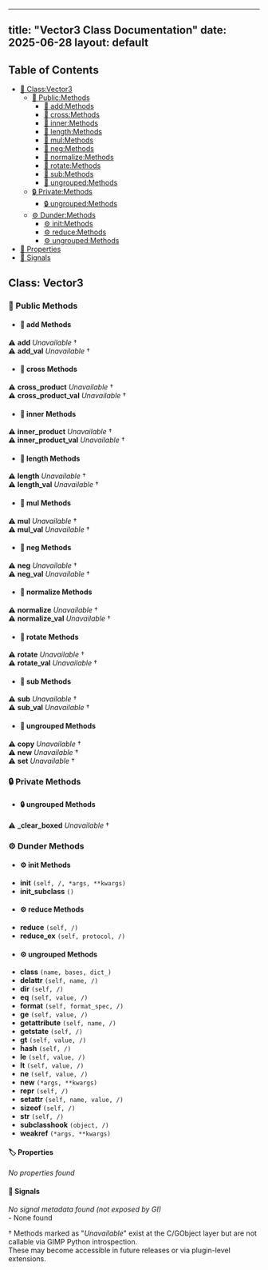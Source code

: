 <!-- Formatted by A³BS formatter.py -->
<!-- Generated by A³BS document.py -->
---
title: "Vector3 Class Documentation"
date: 2025-06-28
layout: default
---

## Table of Contents
- [🔧 Class:Vector3](#class-vector3)
  - [ 🔹 Public:Methods](#public-methods)
    - [ 🔹 add:Methods](#add-methods)
    - [ 🔹 cross:Methods](#cross-methods)
    - [ 🔹 inner:Methods](#inner-methods)
    - [ 🔹 length:Methods](#length-methods)
    - [ 🔹 mul:Methods](#mul-methods)
    - [ 🔹 neg:Methods](#neg-methods)
    - [ 🔹 normalize:Methods](#normalize-methods)
    - [ 🔹 rotate:Methods](#rotate-methods)
    - [ 🔹 sub:Methods](#sub-methods)
    - [ 🔹 ungrouped:Methods](#ungrouped-methods)
  - [ 🔒 Private:Methods](#private-methods)
    - [ 🔒 ungrouped:Methods](#ungrouped-methods)
  - [ ⚙ Dunder:Methods](#dunder-methods)
    - [ ⚙ init:Methods](#init-methods)
    - [ ⚙ reduce:Methods](#reduce-methods)
    - [ ⚙ ungrouped:Methods](#ungrouped-methods)
- [🔧 Properties](#properties-)
- [🔧 Signals](#signals-)
## Class: Vector3
### 🔹 Public Methods
<a name="public-methods"></a>
- #### 🔹 add Methods
<a name="add-methods"></a>
⚠️ **add** _Unavailable_ †<br>
⚠️ **add_val** _Unavailable_ †<br>
- #### 🔹 cross Methods
<a name="cross-methods"></a>
⚠️ **cross_product** _Unavailable_ †<br>
⚠️ **cross_product_val** _Unavailable_ †<br>
- #### 🔹 inner Methods
<a name="inner-methods"></a>
⚠️ **inner_product** _Unavailable_ †<br>
⚠️ **inner_product_val** _Unavailable_ †<br>
- #### 🔹 length Methods
<a name="length-methods"></a>
⚠️ **length** _Unavailable_ †<br>
⚠️ **length_val** _Unavailable_ †<br>
- #### 🔹 mul Methods
<a name="mul-methods"></a>
⚠️ **mul** _Unavailable_ †<br>
⚠️ **mul_val** _Unavailable_ †<br>
- #### 🔹 neg Methods
<a name="neg-methods"></a>
⚠️ **neg** _Unavailable_ †<br>
⚠️ **neg_val** _Unavailable_ †<br>
- #### 🔹 normalize Methods
<a name="normalize-methods"></a>
⚠️ **normalize** _Unavailable_ †<br>
⚠️ **normalize_val** _Unavailable_ †<br>
- #### 🔹 rotate Methods
<a name="rotate-methods"></a>
⚠️ **rotate** _Unavailable_ †<br>
⚠️ **rotate_val** _Unavailable_ †<br>
- #### 🔹 sub Methods
<a name="sub-methods"></a>
⚠️ **sub** _Unavailable_ †<br>
⚠️ **sub_val** _Unavailable_ †<br>
- #### 🔹 ungrouped Methods
<a name="ungrouped-methods"></a>
⚠️ **copy** _Unavailable_ †<br>
⚠️ **new** _Unavailable_ †<br>
⚠️ **set** _Unavailable_ †<br>
### 🔒 Private Methods
<a name="private-methods"></a>
- #### 🔒 ungrouped Methods
<a name="ungrouped-methods"></a>
⚠️ **_clear_boxed** _Unavailable_ †<br>
### ⚙ Dunder Methods
<a name="dunder-methods"></a>
- #### ⚙ init Methods
<a name="init-methods"></a>
  - **__init__** `(self, /, *args, **kwargs)`<br>
  - **__init_subclass__** `()`<br>
- #### ⚙ reduce Methods
<a name="reduce-methods"></a>
  - **__reduce__** `(self, /)`<br>
  - **__reduce_ex__** `(self, protocol, /)`<br>
- #### ⚙ ungrouped Methods
<a name="ungrouped-methods"></a>
  - **__class__** `(name, bases, dict_)`<br>
  - **__delattr__** `(self, name, /)`<br>
  - **__dir__** `(self, /)`<br>
  - **__eq__** `(self, value, /)`<br>
  - **__format__** `(self, format_spec, /)`<br>
  - **__ge__** `(self, value, /)`<br>
  - **__getattribute__** `(self, name, /)`<br>
  - **__getstate__** `(self, /)`<br>
  - **__gt__** `(self, value, /)`<br>
  - **__hash__** `(self, /)`<br>
  - **__le__** `(self, value, /)`<br>
  - **__lt__** `(self, value, /)`<br>
  - **__ne__** `(self, value, /)`<br>
  - **__new__** `(*args, **kwargs)`<br>
  - **__repr__** `(self, /)`<br>
  - **__setattr__** `(self, name, value, /)`<br>
  - **__sizeof__** `(self, /)`<br>
  - **__str__** `(self, /)`<br>
  - **__subclasshook__** `(object, /)`<br>
  - **__weakref__** `(*args, **kwargs)`<br>
#### 🏷️ Properties
<a name="properties-"></a>
_No properties found_
<br>
#### 📣 Signals
<a name="signals-"></a>
_No signal metadata found (not exposed by GI)_
<br>- None found


† Methods marked as "_Unavailable_" exist at the C/GObject layer but are not callable via GIMP Python introspection.  
These may become accessible in future releases or via plugin-level extensions.